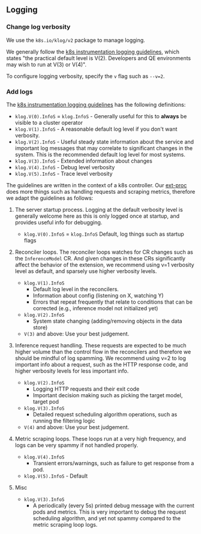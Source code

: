 <!-- Dev guide -->


## Logging

### Change log verbosity
We use the `k8s.io/klog/v2` package to manage logging. 

We generally follow the [k8s instrumentation logging guidelines](https://github.com/kubernetes/community/blob/master/contributors/devel/sig-instrumentation/logging.md), which states "the practical default level is V(2). Developers and QE environments may wish to run at V(3) or V(4)".

To configure logging verbosity, specify the `v` flag such as  `--v=2`.

### Add logs

The [k8s instrumentation logging guidelines](https://github.com/kubernetes/community/blob/master/contributors/devel/sig-instrumentation/logging.md) has the following definitions:

* `klog.V(0).InfoS` = `klog.InfoS` - Generally useful for this to **always** be visible to a cluster operator
* `klog.V(1).InfoS` - A reasonable default log level if you don't want verbosity.
* `klog.V(2).InfoS` - Useful steady state information about the service and important log messages that may correlate to significant changes in the system.  This is the recommended default log level for most systems.
* `klog.V(3).InfoS` - Extended information about changes
* `klog.V(4).InfoS` - Debug level verbosity
* `klog.V(5).InfoS` - Trace level verbosity


The guidelines are written in the context of a k8s controller. Our [ext-proc](../pkg/ext-proc/) does more things such as handling requests and scraping metrics, therefore we adapt the guidelines as follows:

1. The server startup process. Logging at the default verbosity level is generally welcome here as this is only logged once at startup, and provides useful info for debugging.
   * `klog.V(0).InfoS` = `klog.InfoS`  Default, log things such as startup flags

2. Reconciler loops. The reconciler loops watches for CR changes such as the `InferenceModel` CR. And given changes in these CRs significantly affect the behavior of the extension, we recommend using v=1 verbosity level as default, and sparsely use higher verbosity levels.
   
   * `klog.V(1).InfoS`
      * Default log level in the reconcilers.
      * Information about config (listening on X, watching Y)
      * Errors that repeat frequently that relate to conditions that can be corrected (e.g., inference model not initialized yet)
   * `klog.V(2).InfoS`
      * System state changing (adding/removing objects in the data store)
   * `V(3)` and above: Use your best judgement. 

3. Inference request handling. These requests are expected to be much higher volume than the control flow in the reconcilers and therefore we should be mindful of log spamming. We recommend using v=2 to log important info about a request, such as the HTTP response code, and higher verbosity levels for less important info.

   * `klog.V(2).InfoS`
      * Logging HTTP requests and their exit code
      * Important decision making such as picking the target model, target pod
   * `klog.V(3).InfoS`
      * Detailed request scheduling algorithm operations, such as running the filtering logic
   * `V(4)` and above: Use your best judgement. 

4. Metric scraping loops. These loops run at a very high frequency, and logs can be very spammy if not handled properly.
    * `klog.V(4).InfoS`
      * Transient errors/warnings, such as failure to get response from a pod.
    * `klog.V(5).InfoS` - Default

5. Misc 
   * `klog.V(3).InfoS`
      * A periodically (every 5s) printed debug message with the current pods and metrics. This is very important to debug the request scheduling algorithm, and yet not spammy compared to the metric scraping loop logs.
